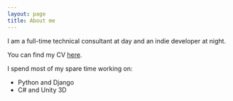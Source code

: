 ```yaml
---
layout: page
title: About me
---
```


I am a full-time technical consultant at day and an indie developer at night. 

You can find my CV [here](https://viczgbr.github.io/cv/cv.html).

I spend most of my spare time working on:

- Python and Django
- C# and Unity 3D
